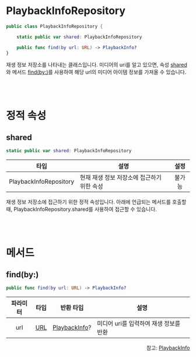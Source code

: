 # PlaybackInfoRepository

```swift
public class PlaybackInfoRepository {

    static public var shared: PlaybackInfoRepository

    public func find(by url: URL) -> PlaybackInfo?
}
```

재생 정보 저장소를 나타내는 클래스입니다. 미디어의 uri를 알고 있으면, 속성 [shared](#shared)와 메서드 [find(by:)](#findby)를 사용하여 해당 url의 미디어 아이템 정보를 가져올 수 있습니다.

<br><br>
# 정적 속성

## shared
```swift
static public var shared: PlaybackInfoRepository
```
|타입|설명|설정|
|:--:|--|:--:|
|PlaybackInfoRepository|현재 재생 정보 저장소에 접근하기 위한 속성|불가능|

재생 정보 저장소에 접근하기 위한 정적 속성입니다. 아래에 언급되는 메서드를 호출할 때, PlaybackInfoRepository.shared를 사용하여 접근할 수 있습니다.

<br><br>
# 메서드

## find(by:)
```swift
public func find(by url: URL) -> PlaybackInfo?
```
|파라미터|타입|반환 타입|설명|
|:---:|:--:|:--:|---|
|url|[URL](https://developer.apple.com/documentation/foundation/url)|[PlaybackInfo](../../protocol/playback-info/home.md)?|미디어 uri를 입력하여 재생 정보를 반환|

<div align="right">
참고: <a href="../../protocol/playback-info/home.md">PlaybackInfo</a>
</div>